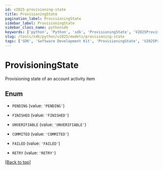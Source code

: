 ```yaml
---
id: v2025-provisioning-state
title: ProvisioningState
pagination_label: ProvisioningState
sidebar_label: ProvisioningState
sidebar_class_name: pythonsdk
keywords: ['python', 'Python', 'sdk', 'ProvisioningState', 'V2025ProvisioningState'] 
slug: /tools/sdk/python/v2025/models/provisioning-state
tags: ['SDK', 'Software Development Kit', 'ProvisioningState', 'V2025ProvisioningState']
---
```


# ProvisioningState

Provisioning state of an account activity item

## Enum

* `PENDING` (value: `'PENDING'`)

* `FINISHED` (value: `'FINISHED'`)

* `UNVERIFIABLE` (value: `'UNVERIFIABLE'`)

* `COMMITED` (value: `'COMMITED'`)

* `FAILED` (value: `'FAILED'`)

* `RETRY` (value: `'RETRY'`)

[[Back to top]](#) 

